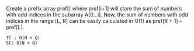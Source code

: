 Create a prefix array pref[] where pref[i+1] will store the sum of numbers with odd indices in the subarray A[0…i]. 
Now, the sum of numbers with odd indices in the range [L, R] can be easily calculated in O(1) as pref[R + 1] – pref[L].
    
    TC : O(N + Q)
    SC: O(N + Q)